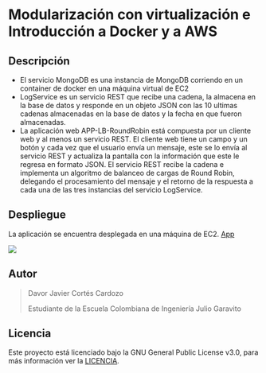 # Modularización con virtualización e Introducción a Docker y a AWS

## Descripción

- El servicio MongoDB es una instancia de MongoDB corriendo en un container de docker en una máquina virtual de EC2
- LogService es un servicio REST que recibe una cadena, la almacena en la base de datos y responde en un objeto JSON con las 10 ultimas cadenas almacenadas en la base de datos y la fecha en que fueron almacenadas.
- La aplicación web APP-LB-RoundRobin está compuesta por un cliente web y al menos un servicio REST. El cliente web tiene un campo y un botón y cada vez que el usuario envía un mensaje, este se lo envía al servicio REST y actualiza la pantalla con la información que este le regresa en formato JSON. El servicio REST recibe la cadena e implementa un algoritmo de balanceo de cargas de Round Robin, delegando el procesamiento del mensaje y el retorno de la respuesta a cada una de las tres instancias del servicio LogService.

## Despliegue

La aplicación se encuentra desplegada en una máquina de EC2.
[App](http://ec2-54-164-164-190.compute-1.amazonaws.com:8091/)

![](https://media.discordapp.net/attachments/749330138407370856/759191528643625001/unknown.png)



## Autor

>Davor Javier Cortés Cardozo
>
>Estudiante de la Escuela Colombiana de Ingeniería Julio Garavito


## Licencia

Este proyecto está licenciado bajo la GNU General Public License v3.0, para más información ver la [LICENCIA](LICENSE.txt).

